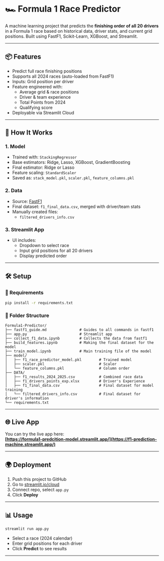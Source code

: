 # 🏎️ Formula 1 Race Predictor

A machine learning project that predicts the **finishing order of all 20 drivers** in a Formula 1 race based on historical data, driver stats, and current grid positions. Built using FastF1, Scikit-Learn, XGBoost, and Streamlit.

---

## 📦 Features
- Predict full race finishing positions
- Supports all 2024 races (auto-loaded from FastF1)
- Inputs: Grid position per driver
- Feature engineered with:
  - Average grid & race positions
  - Driver & team experience
  - Total Points from 2024
  - Qualifying score
- Deployable via Streamlit Cloud

---

## 🚀 How It Works

### 1. **Model**
- Trained with: `StackingRegressor`
- Base estimators: Ridge, Lasso, XGBoost, GradientBoosting
- Final estimator: Ridge or Lasso
- Feature scaling: `StandardScaler`
- Saved as: `stack_model.pkl`, `scaler.pkl`, `feature_columns.pkl`

### 2. **Data**
- Source: [FastF1](https://docs.fastf1.dev/)
- Final dataset: `f1_final_data.csv`, merged with driver/team stats
- Manually created files:
  - `filtered_drivers_info.csv`

### 3. **Streamlit App**
- UI includes:
  - Dropdown to select race
  - Input grid positions for all 20 drivers
  - Display predicted order

---

## 🛠️ Setup

### 🔗 Requirements
```bash
pip install -r requirements.txt
```

### 📂 Folder Structure
```
Formula1-Predictor/
├── fastf1_guide.md               # Guides to all commands in fastf1
├── app.py                        # Streamlit app
├── collect_f1_data.ipynb         # Collects the data from fastf1
├── build_features.ipynb          # Making the final dataset for the model
├── train_model.ipynb             # Main training file of the model
├── model/
│   ├── f1_race_predictor_model.pkl        # Trained model
│   ├── scaler.pkl                         # Scaler
│   └── feature_columns.pkl                # Column order
├── DATA/
│   ├── f1_results_2024_2025.csv           # Combined race data
│   ├── f1_drivers_points_exp.xlsx         # Driver's Experience
│   ├── f1_final_data.csv                  # Final dataset for model training
│   └── filtered_drivers_info.csv          # Final dataset for driver's information
└── requirements.txt
```

---

## 🌐 Live App
You can try the live app here:  
**[https://formula1-predcition-model.streamlit.app/](https://f1-prediction-machine.streamlit.app/)**

---

## 🌍 Deployment
1. Push this project to GitHub
2. Go to [streamlit.io/cloud](https://streamlit.io/cloud)
3. Connect repo, select `app.py`
4. Click **Deploy**

---
## 📊 Usage

```bash
streamlit run app.py
```
- Select a race (2024 calendar)
- Enter grid positions for each driver
- Click **Predict** to see results

---
